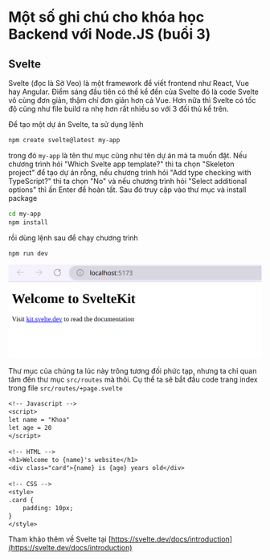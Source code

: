 # Một số ghi chú cho khóa học Backend với Node.JS (buổi 3)

## Svelte
Svelte (đọc là Sờ Veo) là một framework để viết frontend như React, Vue hay Angular. Điểm sáng đầu tiên có thể kể đến của Svelte đó là code Svelte vô cùng đơn giản, thậm chí đơn giản hơn cả Vue. Hơn nữa thì Svelte có tốc độ cũng như file build ra nhẹ hơn rất nhiều so với 3 đối thủ kể trên.

Để tạo một dự án Svelte, ta sử dụng lệnh
```sh
npm create svelte@latest my-app
```
trong đó `my-app` là tên thư mục cũng như tên dự án mà ta muốn đặt. Nếu chương trình hỏi "Which Svelte app template?" thì ta chọn "Skeleton project" để tạo dự án rỗng, nếu chương trình hỏi "Add type checking with TypeScript?" thì ta chọn "No" và nếu chương trình hỏi "Select additional options" thì ấn Enter để hoàn tất. Sau đó truy cập vào thư mục và install package
```sh
cd my-app
npm install
```
rồi dùng lệnh sau để chạy chương trình
```sh
npm run dev
```
![screenshot-1](screenshots/screenshot-1.png)

Thư mục của chúng ta lúc này trông tương đối phức tạp, nhưng ta chỉ quan tâm đến thư mục `src/routes` mà thôi. Cụ thể ta sẽ bắt đầu code trang index trong file `src/routes/+page.svelte`
```svelte
<!-- Javascript -->
<script>
let name = "Khoa"
let age = 20
</script>

<!-- HTML -->
<h1>Welcome to {name}'s website</h1>
<div class="card">{name} is {age} years old</div>

<!-- CSS -->
<style>
.card {
    padding: 10px;
}
</style>
```
Tham khảo thêm về Svelte tại [https://svelte.dev/docs/introduction](https://svelte.dev/docs/introduction)